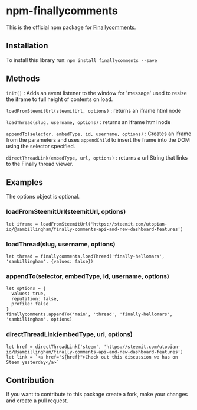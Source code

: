# npm-finallycomments

This is the official npm package for [Finallycomments](https://finallycomments.com).

## Installation

To install this library run: `npm install finallycomments --save`

## Methods

`init()` : Adds an event listener to the window for 'message' used to resize the iframe to full height of contents on load.

`loadFromSteemitUrl(steemitUrl, options)` : returns an iframe html node

`loadThread(slug, username, options)` : returns an iframe html node

`appendTo(selector, embedType, id, username, options)` : Creates an iframe from the parameters and uses `appendChild` to insert the frame into the DOM using the selector specified.

`directThreadLink(embedType, url, options)` : returns a url String that links to the Finally thread viewer.

## Examples
The options object is optional.

### loadFromSteemitUrl(steemitUrl, options)
```
let iframe = loadFromSteemitUrl('https://steemit.com/utopian-io/@sambillingham/finally-comments-api-and-new-dashboard-features')
```

### loadThread(slug, username, options)
```
let thread = finallycomments.loadThread('finally-hellomars', 'sambillingham', {values: false})
```

### appendTo(selector, embedType, id, username, options)
```
let options = {
  values: true,
  reputation: false,
  profile: false
}
finallycomments.appendTo('main', 'thread', 'finally-hellomars', 'sambillingham', options)
```

### directThreadLink(embedType, url, options)
```
let href = directThreadLink('steem', 'https://steemit.com/utopian-io/@sambillingham/finally-comments-api-and-new-dashboard-features')
let link = `<a href="${href}">Check out this discussion we has on Steem yesterday</a>`
````

## Contribution

If you want to contribute to this package create a fork, make your changes and create a pull request.
